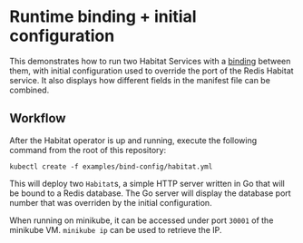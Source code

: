 # Runtime binding + initial configuration

This demonstrates how to run two Habitat Services with a [binding](https://www.habitat.sh/docs/run-packages-binding/) between them, with initial configuration used to override the port of the Redis Habitat service. It also displays how different fields in the manifest file can be combined.

## Workflow

After the Habitat operator is up and running, execute the following command from the root of this repository:

```
kubectl create -f examples/bind-config/habitat.yml
```

This will deploy two `Habitat`s, a simple HTTP server written in Go that will be bound to a Redis database. The Go server will display the database port number that was overriden by the initial configuration.

When running on minikube, it can be accessed under port `30001` of the minikube VM. `minikube ip` can be used to retrieve the IP.
